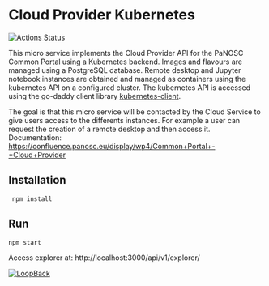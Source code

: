 # Cloud Provider Kubernetes

[![Actions Status](https://github.com/panosc-portal/cloud-provider-kubernetes/workflows/Node%20CI/badge.svg)](https://github.com/panosc-portal/cloud-provider-kubernetes/actions)


This micro service implements the Cloud Provider API for the PaNOSC Common Portal  using a Kubernetes backend.
Images and flavours are managed using  a PostgreSQL database. 
Remote desktop and Jupyter notebook instances are obtained and managed as containers using the kubernetes API on a configured cluster. 
The kubernetes API is accessed using the go-daddy client library  [kubernetes-client](https://github.com/godaddy/kubernetes-client).

The goal is that this micro service will be contacted by the Cloud Service to  give users access to the differents  instances. 
For example a user can request the creation of a remote desktop and then access it.
Documentation: https://confluence.panosc.eu/display/wp4/Common+Portal+-+Cloud+Provider

## Installation
```
 npm install 
 ```

## Run
```
npm start
```
Access explorer at: http://localhost:3000/api/v1/explorer/

[![LoopBack](https://github.com/strongloop/loopback-next/raw/master/docs/site/imgs/branding/Powered-by-LoopBack-Badge-(blue)-@2x.png)](http://loopback.io/)
